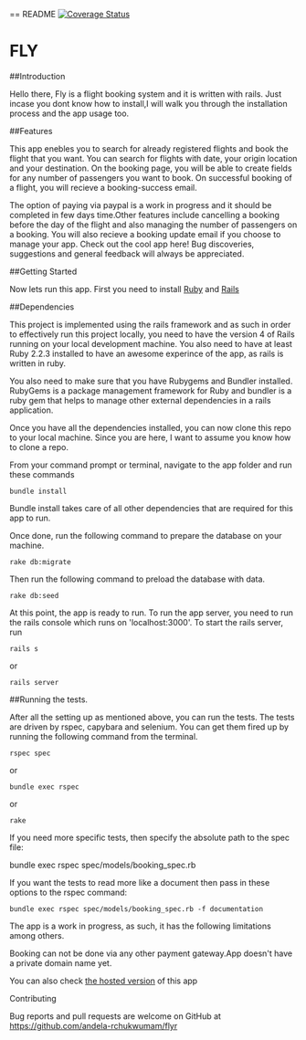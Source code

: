 == README
[![Coverage Status](https://coveralls.io/repos/andela-rchukwumam/flyr/badge.svg?branch=master&service=github)](https://coveralls.io/github/andela-rchukwumam/flyr?branch=master)
# FLY


##Introduction

Hello there, Fly is a flight booking system and it is written with rails. Just incase you dont know how to install,I will walk you through the installation process and the app usage too.

##Features

This app enebles you to search for already registered flights and book the flight that you want. You can search for flights with date, your origin location and your destination. On the booking page, you will be able to create fields for any number of passengers you want to book. On successful booking of a flight, you will recieve a booking-success email. 

The option of paying via paypal is a work in progress and it should be completed in few days time.Other features include cancelling a booking before the day of the flight and also managing the number of passengers on a booking. You will also recieve a booking update email if you choose to manage your app. Check out the cool app here! Bug discoveries, suggestions and general feedback will always be appreciated.

##Getting Started

Now lets run this app. First you need to install <a href="https://www.ruby-lang.org" target ="blank">Ruby</a>  and <a href="http://rubyonrails.org/" target="blank">Rails</a>

##Dependencies

This project is implemented using the rails framework and as such in order to effectively run this project locally, you need to have the version 4 of Rails running on your local development machine. You also need to have at least Ruby 2.2.3 installed to have an awesome experince of the app, as rails is written in ruby.


You also need to make sure that you have Rubygems and Bundler installed. RubyGems is a package management framework for Ruby and bundler is a ruby gem that helps to manage other external dependencies in a rails application.

Once you have all the dependencies installed, you can now clone this repo to your local machine. Since you are here, I want to assume you know how to clone a repo.

From your command prompt or terminal, navigate to the app folder and run these commands
```
bundle install 
```
Bundle install takes care of all other dependencies that are required for this app to run. 

Once done, run the following command to prepare the database on your machine.
```
rake db:migrate
```
Then run the following command to preload the database with data.
```
rake db:seed
```
At this point, the app is ready to run. To run the app server, you need to run the rails console which runs on 'localhost:3000'. To start the rails server, run
```
rails s 
```
or 
```
rails server
```

##Running the tests.

After all the setting up as mentioned above, you can run the tests. The tests are driven by rspec, capybara and selenium. You can get them fired up by running the following command from the terminal.
```
rspec spec
```
or
```
bundle exec rspec
```
or
```
rake
```
If you need more specific tests, then specify the absolute path to the spec file:

bundle exec rspec spec/models/booking_spec.rb

If you want the tests to read more like a document then pass in these options to the rspec command:
```
bundle exec rspec spec/models/booking_spec.rb -f documentation
``` 

The app is a work in progress, as such, it has the following limitations among others.

Booking can not be done via any other payment gateway.App doesn't have a private domain name yet.

You can also check <a href="https://ruth-flyapp.herokuapp.com" target="blank">the hosted version</a> of this app

Contributing

Bug reports and pull requests are welcome on GitHub at https://github.com/andela-rchukwumam/flyr
